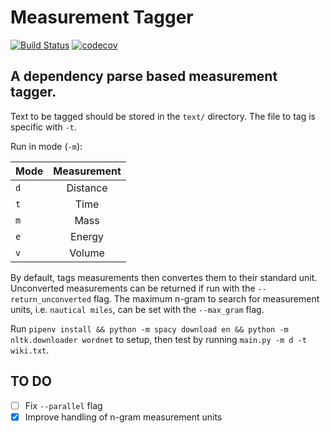 # Measurement Tagger
[![Build Status](https://travis-ci.org/ggordonhall/measurement_tagger.png)](https://travis-ci.org/ggordonhall/measurement_tagger)
[![codecov](https://codecov.io/gh/ggordonhall/measurement_tagger/branch/master/graph/badge.svg)](https://codecov.io/gh/ggordonhall/measurement_tagger)

## A dependency parse based measurement tagger.

Text to be tagged should be stored in the `text/` directory. The file to tag is specific with `-t`.

Run in mode (`-m`):

| Mode    | Measurement   |
| --------|:-------------:|
| `d`     | Distance      |
| `t`     | Time          |
| `m`     | Mass          |
| `e`     | Energy        |
| `v`     | Volume        |

By default, tags measurements then convertes them to their standard unit. Unconverted measurements can be returned if run with the `--return_unconverted` flag. The maximum n-gram to search for measurement units, i.e. `nautical miles`, can be set with the 
`--max_gram` flag.

Run `pipenv install && python -m spacy download en && python -m nltk.downloader wordnet` to setup, then test by running `main.py -m d -t wiki.txt`.

## TO DO

- [ ] Fix `--parallel` flag
- [x] Improve handling of n-gram measurement units
